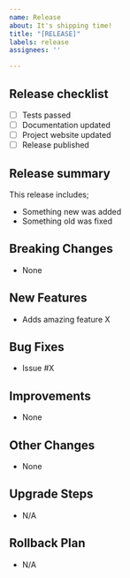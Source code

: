 ```yaml
---
name: Release
about: It's shipping time!
title: "[RELEASE]"
labels: release
assignees: ''

---
```


## Release checklist
  
- [ ] Tests passed
- [ ] Documentation updated
- [ ] Project website updated
- [ ] Release published

## Release summary

<!--
A short summary of the high points for this release
-->

This release includes;

- Something new was added
- Something old was fixed

## Breaking Changes

<!--
Breaking changes which should be called to attention
-->

- None

## New Features

<!--
New Features to be called to attention
-->

- Adds amazing feature X

## Bug Fixes

<!--
Previous Bugs squashed
-->

- Issue #X

## Improvements

<!--
Improvements made
-->

- None

## Other Changes

<!--
Other changes that don't fit into the other categories
-->

- None

## Upgrade Steps

<!--
Any specific changes or steps for this release
-->

- N/A

## Rollback Plan

<!--
How to rollback if this upgrade goes bad
-->

- N/A
